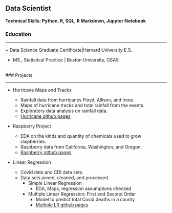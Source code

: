 ## Data Scientist
**Technical Skills: Python, R, SQL, R Markdown, Jupyter Notebook**
<br/>

### Education
<hr>
+ Data Science Graduate Certificate|Harvard University E.S.

+  MS., Statistical Practice | Boston University, GSAS

<br/>
### Projects
<hr>

  + Hurricane Maps and Tracks
      -  Rainfall data from hurricanes Floyd, Allison, and Irene.
      -  Maps of hurricane tracks and total rainfall from the events.
      -  Exploratory data analysis on rainfall data.
      - [Hurricane github pages](https://ampedraza.github.io/Hurricane-Maps-and-Tracks/)

  + Raspberry Project
    - EDA on the kinds and quantity of chemicals used to grow raspberries.
    - Raspberry data from California, Washington, and Oregon.
    - [Raspberry github pages](https://ampedraza.github.io/Raspberry/)
    
  + Linear Regression
    - Covid data and CDI data sets.
    - Data sets joined, cleaned, and processed.
      + Simple Linear Regression
        - EDA, Maps, regression assumptions checked
      + Multiple Linear Regression: First and Second Order
        - Model to predict total Covid deaths in a county
        - [Multiple LR github pages](https://ampedraza.github.io/Raspberry/)
   


